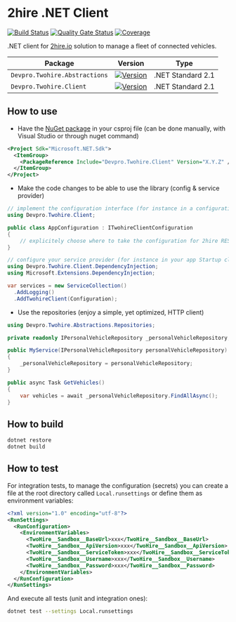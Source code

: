 ﻿# 2hire .NET Client

[![Build Status](https://dev.azure.com/devprofr/open-source/_apis/build/status/libraries/2hire-dotnet-client-ci?branchName=master)](https://dev.azure.com/devprofr/open-source/_build/latest?definitionId=33&branchName=master)
[![Quality Gate Status](https://sonarcloud.io/api/project_badges/measure?project=devpro.2hire.dotnetclient&metric=alert_status)](https://sonarcloud.io/dashboard?id=devpro.2hire.dotnetclient)
[![Coverage](https://sonarcloud.io/api/project_badges/measure?project=devpro.2hire.dotnetclient&metric=coverage)](https://sonarcloud.io/dashboard?id=devpro.2hire.dotnetclient)

.NET client for [2hire.io](https://2hire.io/) solution to manage a fleet of connected vehicles.

Package | Version | Type
------- | ------- | ----
`Devpro.Twohire.Abstractions` | [![Version](https://img.shields.io/nuget/v/Devpro.Twohire.Abstractions.svg)](https://www.nuget.org/packages/Devpro.Twohire.Abstractions/) | .NET Standard 2.1
`Devpro.Twohire.Client` | [![Version](https://img.shields.io/nuget/v/Devpro.Twohire.Client.svg)](https://www.nuget.org/packages/Devpro.Twohire.Client/) | .NET Standard 2.1

## How to use

- Have the [NuGet package](https://www.nuget.org/packages/Devpro.Twohire.Client) in your csproj file (can be done manually, with Visual Studio or through nuget command)

```xml
<Project Sdk="Microsoft.NET.Sdk">
  <ItemGroup>
    <PackageReference Include="Devpro.Twohire.Client" Version="X.Y.Z" />
  </ItemGroup>
</Project>
```

- Make the code changes to be able to use the library (config & service provider)

```csharp
// implement the configuration interface (for instance in a configuration class in your app project) or use DefaultTwohireClientConfiguration
using Devpro.Twohire.Client;

public class AppConfiguration : ITwohireClientConfiguration
{
    // explicitely choose where to take the configuration for 2hire REST API (this is the responibility of the app, not the library)
}

// configure your service provider (for instance in your app Startup class)
using Devpro.Twohire.Client.DependencyInjection;
using Microsoft.Extensions.DependencyInjection;

var services = new ServiceCollection()
  .AddLogging()
  .AddTwohireClient(Configuration);
```

- Use the repositories (enjoy a simple, yet optimized, HTTP client)

```csharp
using Devpro.Twohire.Abstractions.Repositories;

private readonly IPersonalVehicleRepository _personalVehicleRepository;

public MyService(IPersonalVehicleRepository personalVehicleRepository)
{
    _personalVehicleRepository = personalVehicleRepository;
}

public async Task GetVehicles()
{
    var vehicles = await _personalVehicleRepository.FindAllAsync();
}
```

## How to build

```bash
dotnet restore
dotnet build
```

## How to test

For integration tests, to manage the configuration (secrets) you can create a file at the root directory called `Local.runsettings` or define them as environment variables:

```xml
<?xml version="1.0" encoding="utf-8"?>
<RunSettings>
  <RunConfiguration>
    <EnvironmentVariables>
      <TwoHire__Sandbox__BaseUrl>xxx</TwoHire__Sandbox__BaseUrl>
      <TwoHire__Sandbox__ApiVersion>xxx</TwoHire__Sandbox__ApiVersion>
      <TwoHire__Sandbox__ServiceToken>xxx</TwoHire__Sandbox__ServiceToken>
      <TwoHire__Sandbox__Username>xxx</TwoHire__Sandbox__Username>
      <TwoHire__Sandbox__Password>xxx</TwoHire__Sandbox__Password>
    </EnvironmentVariables>
  </RunConfiguration>
</RunSettings>
```

And execute all tests (unit and integration ones):

```bash
dotnet test --settings Local.runsettings
```
